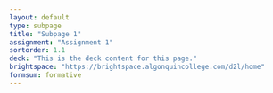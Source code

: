 ```yaml
---
layout: default
type: subpage
title: "Subpage 1"
assignment: "Assignment 1"
sortorder: 1.1
deck: "This is the deck content for this page."
brightspace: "https://brightspace.algonquincollege.com/d2l/home"
formsum: formative
---
```

